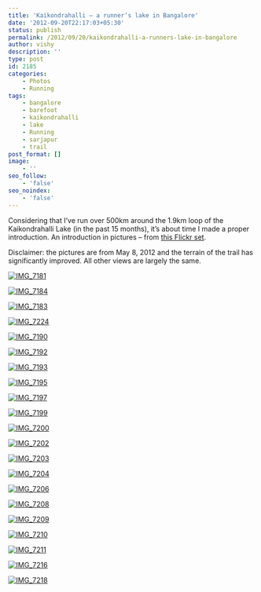 ```yaml
---
title: 'Kaikondrahalli – a runner’s lake in Bangalore'
date: '2012-09-20T22:17:03+05:30'
status: publish
permalink: /2012/09/20/kaikondrahalli-a-runners-lake-in-bangalore
author: vishy
description: ''
type: post
id: 2185
categories: 
    - Photos
    - Running
tags:
    - bangalore
    - barefoot
    - kaikondrahalli
    - lake
    - Running
    - sarjapur
    - trail
post_format: []
image:
    - ''
seo_follow:
    - 'false'
seo_noindex:
    - 'false'
---
```

Considering that I’ve run over 500km around the 1.9km loop of the Kaikondrahalli Lake (in the past 15 months), it’s about time I made a proper introduction. An introduction in pictures – from [this Flickr set](https://www.flickr.com/photos/ulaar/8006370996/in/set-72157631581964012/).

Disclaimer: the pictures are from May 8, 2012 and the terrain of the trail has significantly improved. All other views are largely the same.

[![IMG_7181](https://farm9.staticflickr.com/8177/8006264426_c494205e20.jpg)](https://www.flickr.com/photos/ulaar/8006264426/ "IMG_7181 by vkuruganti, on Flickr")

[![IMG_7184](https://farm9.staticflickr.com/8037/8006263319_f08d0ba7e3.jpg)](https://www.flickr.com/photos/ulaar/8006263319/ "IMG_7184 by vkuruganti, on Flickr")

[![IMG_7183](https://farm9.staticflickr.com/8298/8006265744_4670211bfa.jpg)](https://www.flickr.com/photos/ulaar/8006265744/ "IMG_7183 by vkuruganti, on Flickr")

[![IMG_7224](https://farm9.staticflickr.com/8454/8006256103_b4974c1983.jpg)](https://www.flickr.com/photos/ulaar/8006256103/ "IMG_7224 by vkuruganti, on Flickr")

[![IMG_7190](https://farm9.staticflickr.com/8035/8006342326_e95dfe3f0c.jpg)](https://www.flickr.com/photos/ulaar/8006342326/ "IMG_7190 by vkuruganti, on Flickr")

[![IMG_7192](https://farm9.staticflickr.com/8172/8006340171_537000dbde.jpg)](https://www.flickr.com/photos/ulaar/8006340171/ "IMG_7192 by vkuruganti, on Flickr")

[![IMG_7193](https://farm9.staticflickr.com/8296/8006344366_87fd7426dc.jpg)](https://www.flickr.com/photos/ulaar/8006344366/ "IMG_7193 by vkuruganti, on Flickr")

[![IMG_7195](https://farm9.staticflickr.com/8317/8006346140_bd212cac6c.jpg)](https://www.flickr.com/photos/ulaar/8006346140/ "IMG_7195 by vkuruganti, on Flickr")

[![IMG_7197](https://farm9.staticflickr.com/8447/8006347608_197e61f7f2.jpg)](https://www.flickr.com/photos/ulaar/8006347608/ "IMG_7197 by vkuruganti, on Flickr")

[![IMG_7199](https://farm9.staticflickr.com/8032/8006349498_0a1d583725.jpg)](https://www.flickr.com/photos/ulaar/8006349498/ "IMG_7199 by vkuruganti, on Flickr")

[![IMG_7200](https://farm9.staticflickr.com/8455/8006347095_a77cf92455.jpg)](https://www.flickr.com/photos/ulaar/8006347095/ "IMG_7200 by vkuruganti, on Flickr")

[![IMG_7202](https://farm9.staticflickr.com/8446/8006352228_e0c198149c.jpg)](https://www.flickr.com/photos/ulaar/8006352228/ "IMG_7202 by vkuruganti, on Flickr")

[![IMG_7203](https://farm9.staticflickr.com/8436/8006352964_bb48302cdf.jpg)](https://www.flickr.com/photos/ulaar/8006352964/ "IMG_7203 by vkuruganti, on Flickr")

[![IMG_7204](https://farm9.staticflickr.com/8299/8006350551_60d2255076.jpg)](https://www.flickr.com/photos/ulaar/8006350551/ "IMG_7204 by vkuruganti, on Flickr")

[![IMG_7206](https://farm9.staticflickr.com/8443/8006355722_60910a9dc5.jpg)](https://www.flickr.com/photos/ulaar/8006355722/ "IMG_7206 by vkuruganti, on Flickr")

[![IMG_7208](https://farm9.staticflickr.com/8303/8006358034_311570a640.jpg)](https://www.flickr.com/photos/ulaar/8006358034/ "IMG_7208 by vkuruganti, on Flickr")

[![IMG_7209](https://farm9.staticflickr.com/8438/8006356327_e2b56faae3.jpg)](https://www.flickr.com/photos/ulaar/8006356327/ "IMG_7209 by vkuruganti, on Flickr")

[![IMG_7210](https://farm9.staticflickr.com/8042/8006360574_85aed232b0.jpg)](https://www.flickr.com/photos/ulaar/8006360574/ "IMG_7210 by vkuruganti, on Flickr")

[![IMG_7211](https://farm9.staticflickr.com/8456/8006362056_b3a6d19801.jpg)](https://www.flickr.com/photos/ulaar/8006362056/ "IMG_7211 by vkuruganti, on Flickr")

[![IMG_7216](https://farm9.staticflickr.com/8460/8006364871_43647228e5.jpg)](https://www.flickr.com/photos/ulaar/8006364871/ "IMG_7216 by vkuruganti, on Flickr")

[![IMG_7218](https://farm9.staticflickr.com/8312/8006370996_b620298b80.jpg)](https://www.flickr.com/photos/ulaar/8006370996/ "IMG_7218 by vkuruganti, on Flickr")
